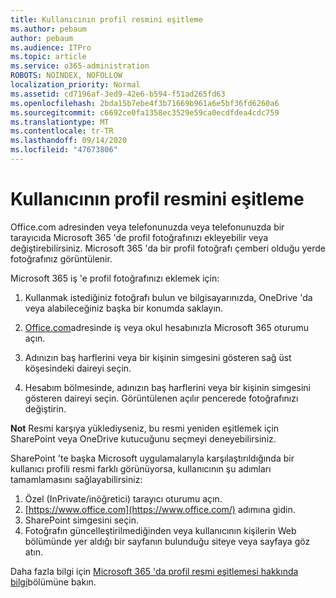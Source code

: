 ```yaml
---
title: Kullanıcının profil resmini eşitleme
ms.author: pebaum
author: pebaum
ms.audience: ITPro
ms.topic: article
ms.service: o365-administration
ROBOTS: NOINDEX, NOFOLLOW
localization_priority: Normal
ms.assetid: cd7196af-3ed9-42e6-b594-f51ad265fd63
ms.openlocfilehash: 2bda15b7ebe4f3b71669b961a6e5bf36fd6260a6
ms.sourcegitcommit: c6692ce0fa1358ec3529e59ca0ecdfdea4cdc759
ms.translationtype: MT
ms.contentlocale: tr-TR
ms.lasthandoff: 09/14/2020
ms.locfileid: "47673806"
---
```

# <a name="sync-a-users-profile-picture"></a>Kullanıcının profil resmini eşitleme

Office.com adresinden veya telefonunuzda veya telefonunuzda bir tarayıcıda Microsoft 365 'de profil fotoğrafınızı ekleyebilir veya değiştirebilirsiniz. Microsoft 365 'da bir profil fotoğrafı çemberi olduğu yerde fotoğrafınız görüntülenir.

Microsoft 365 iş 'e profil fotoğrafınızı eklemek için:

1. Kullanmak istediğiniz fotoğrafı bulun ve bilgisayarınızda, OneDrive 'da veya alabileceğiniz başka bir konumda saklayın.

2. [Office.com](https://www.office.com)adresinde iş veya okul hesabınızla Microsoft 365 oturumu açın.

3. Adınızın baş harflerini veya bir kişinin simgesini gösteren sağ üst köşesindeki daireyi seçin.

4. Hesabım bölmesinde, adınızın baş harflerini veya bir kişinin simgesini gösteren daireyi seçin. Görüntülenen açılır pencerede fotoğrafınızı değiştirin.

**Not** Resmi karşıya yüklediyseniz, bu resmi yeniden eşitlemek için SharePoint veya OneDrive kutucuğunu seçmeyi deneyebilirsiniz.

SharePoint 'te başka Microsoft uygulamalarıyla karşılaştırıldığında bir kullanıcı profili resmi farklı görünüyorsa, kullanıcının şu adımları tamamlamasını sağlayabilirsiniz:

1. Özel (InPrivate/inöğretici) tarayıcı oturumu açın.
2. [https://www.office.com](https://www.office.com/) adımına gidin.
3. SharePoint simgesini seçin.
4. Fotoğrafın güncelleştirilmediğinden veya kullanıcının kişilerin Web bölümünde yer aldığı bir sayfanın bulunduğu siteye veya sayfaya göz atın.

Daha fazla bilgi için [Microsoft 365 'da profil resmi eşitlemesi hakkında bilgi](https://support.office.com/article/information-about-profile-picture-synchronization-in-office-365-20594d76-d054-4af4-a660-401133e3d48a)bölümüne bakın.

